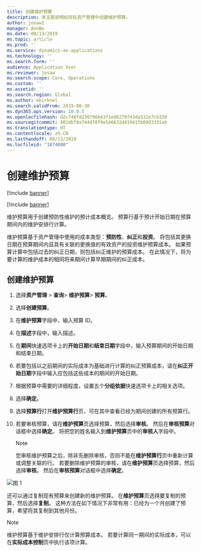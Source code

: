 ```yaml
---
title: 创建维护预算
description: 本主题说明如何在资产管理中创建维护预算。
author: josaw1
manager: AnnBe
ms.date: 08/13/2019
ms.topic: article
ms.prod: ''
ms.service: dynamics-ax-applications
ms.technology: ''
ms.search.form: ''
audience: Application User
ms.reviewer: josaw
ms.search.scope: Core, Operations
ms.custom: ''
ms.assetid: ''
ms.search.region: Global
ms.author: mkirknel
ms.search.validFrom: 2019-08-30
ms.dyn365.ops.version: 10.0.5
ms.openlocfilehash: d2c748fd230796643f1ed6279743da532e7cb320
ms.sourcegitcommit: 802dbf0a744d70f9e546632d419415b0993331ab
ms.translationtype: HT
ms.contentlocale: zh-CN
ms.lasthandoff: 08/13/2019
ms.locfileid: "1874800"
---
```

# <a name="create-maintenance-budgets"></a>创建维护预算

[!include [banner](../../includes/banner.md)]

[!include [banner](../../includes/preview-banner.md)]



维护预算用于创建预防性维护的预计成本概览。 预算行基于预计开始日期在预算期间内的维护安排行计算。

维护预算基于资产管理中使用的成本类型：**预防性**、**纠正**和**投资**。 将包括其更换日期在预算期间内且具有关联的更换值的有效资产的投资维护预算成本。 如果预算计算中包括过去的纠正日期，则包括纠正维护的预算成本。 在此情况下，将为要计算的维护成本的相同将来期间计算早期期间的纠正成本。

## <a name="create-a-maintenance-budget"></a>创建维护预算

1. 选择**资产管理** \> **查询**\> **维护预算**\> **预算**。
2. 选择**创建预算**。
3. 在**维护预算**字段中，输入预算 ID。
4. 在**描述**字段中，输入描述。
4. 在**期间**快速选项卡上的**开始日期**和**结束日期**字段中，输入预算期间的开始日期和结束日期。
5. 若要包括以之前期间的实际成本为基础进行计算的纠正预算成本，请在**纠正开始日期**字段中输入应包括这些成本的期间的开始日期。
6. 根据预算中需要的详细程度，设置五个**分组依据**快速选项卡上的相关选项。
7. 选择**确定**。
8. 选择**预算行**打开**维护预算行**页，可在其中查看已经为期间创建的所有预算行。
9. 若要审核预算，请在**维护预算**页选择预算，然后选择**审核**。 然后在**审核预算**对话框中选择**确定**。 将把您的姓名输入到**维护预算**页中的**审核人**字段中。

    > [!NOTE]
    > 您审核维护预算之后，除非先删除审核，否则不能在**维护预算行**页中重新计算或调整关联的行。 若要删除维护预算的审核，请在**维护预算**页选择预算，然后选择**审核**。 然后在**审核预算**对话框中选择**确定**。

![图 1](media/01-maintenance-budgets.png)

还可以通过复制现有预算来创建新的维护预算。 在**维护预算**页选择要复制的预算，然后选择**复制**。 这种方法在如下情况下非常有用：已经为一个月创建了预算，希望将其复制到其他月份。

> [!NOTE]
> 维护预算基于维护安排行仅计算预算成本。 若要计算同一期间的实际成本，可以在**实际成本控制**页中执行该项计算。 
